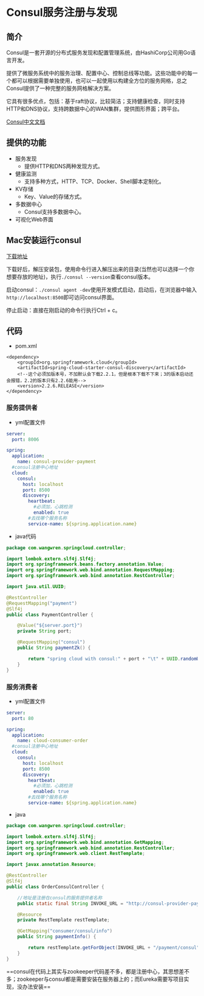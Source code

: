 # Consul服务注册与发现
## 简介
Consul是一套开源的分布式服务发现和配置管理系统，由HashiCorp公司用Go语言开发。

提供了微服务系统中的服务治理、配置中心、控制总线等功能。这些功能中的每一个都可以根据需要单独使用，也可以一起使用以构建全方位的服务网格，总之Consul提供了一种完整的服务网格解决方案。

它具有很多优点，包括：基于raft协议，比较简洁；支持健康检查，同时支持HTTP和DNS协议，支持跨数据中心的WAN集群，提供图形界面；跨平台。

[Consul中文文档](https://www.springcloud.cc/spring-cloud-consul.html)

## 提供的功能
- 服务发现
    - 提供HTTP和DNS两种发现方式。
- 健康监测
    - 支持多种方式，HTTP、TCP、Docker、Shell脚本定制化。
- KV存储
    - Key、Value的存储方式。
- 多数据中心
    - Consul支持多数据中心。
- 可视化Web界面

## Mac安装运行consul
[下载地址](https://www.consul.io/downloads)

下载好后，解压安装包，使用命令行进入解压出来的目录(当然也可以选择一个你想要存放的地址)，执行`./consul --version`查看consul版本。

启动consul：`./consul agent -dev`使用开发模式启动，启动后，在浏览器中输入`http://localhost:8500`即可访问consul界面。

停止启动：直接在刚启动的命令行执行Ctrl + c。

## 代码
- pom.xml

```
<dependency>
    <groupId>org.springframework.cloud</groupId>
    <artifactId>spring-cloud-starter-consul-discovery</artifactId>
    <!--这个必须加版本号，不加默认会下载2.2.1，但是根本下载不下来；3的版本启动还会报错，2.2的版本只有2.2.6能用-->
    <version>2.2.6.RELEASE</version>
</dependency>
```

### 服务提供者
- yml配置文件

```yaml
server:
  port: 8006

spring:
  application:
    name: consul-provider-payment
  #consul注册中心地址
  cloud:
    consul:
      host: localhost
      port: 8500
      discovery:
        heartbeat:
          #必须加，心跳检测
          enabled: true
        #去找哪个服务名称
        service-name: ${spring.application.name}
```

- java代码

```java
package com.wangwren.springcloud.controller;

import lombok.extern.slf4j.Slf4j;
import org.springframework.beans.factory.annotation.Value;
import org.springframework.web.bind.annotation.RequestMapping;
import org.springframework.web.bind.annotation.RestController;

import java.util.UUID;

@RestController
@RequestMapping("payment")
@Slf4j
public class PaymentController {

    @Value("${server.port}")
    private String port;

    @RequestMapping("consul")
    public String paymentZk() {

        return "spring cloud with consul:" + port + "\t" + UUID.randomUUID().toString();
    }
}
```

### 服务消费者
- yml配置文件

```yaml
server:
  port: 80

spring:
  application:
    name: cloud-consumer-order
  #consul注册中心地址
  cloud:
    consul:
      host: localhost
      port: 8500
      discovery:
        heartbeat:
          #必须加，心跳检测
          enabled: true
        #去找哪个服务名称
        service-name: ${spring.application.name}
```

- java

```java
package com.wangwren.springcloud.controller;

import lombok.extern.slf4j.Slf4j;
import org.springframework.web.bind.annotation.GetMapping;
import org.springframework.web.bind.annotation.RestController;
import org.springframework.web.client.RestTemplate;

import javax.annotation.Resource;

@RestController
@Slf4j
public class OrderConsulController {

    //地址是注册在consul的服务提供者名称
    public static final String INVOKE_URL = "http://consul-provider-payment";

    @Resource
    private RestTemplate restTemplate;

    @GetMapping("consumer/consul/info")
    public String paymentInfo() {

        return restTemplate.getForObject(INVOKE_URL + "/payment/consul",String.class);
    }
}
```

==consul在代码上其实与zookeeper代码差不多，都是注册中心，其思想差不多；zookeeper与consul都是需要安装在服务器上的；而Eureka需要写项目实现，没办法安装==